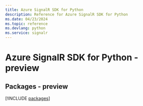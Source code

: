 ```yaml
---
title: Azure SignalR SDK for Python
description: Reference for Azure SignalR SDK for Python
ms.date: 04/23/2024
ms.topic: reference
ms.devlang: python
ms.service: signalr
---
```

# Azure SignalR SDK for Python - preview
## Packages - preview
[!INCLUDE [packages](signalr-index.md)]